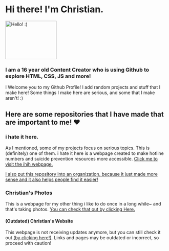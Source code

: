 # Hi there! I'm Christian. 
<img src="https://c.tenor.com/eeyZsVwZScsAAAAM/anime-wave.gif" alt="Hello! :)" width="160" height="120">

### I am a 16 year old Content Creator who is using Github to explore HTML, CSS, JS and more!
I Welcome you to my Github Profile! I add random projects and stuff that I make here!
Some things I make here are serious, and some that I make aren't! :)

## Here are some repositories that I have made that are important to me! ❤️

### i hate it here.
As I mentioned, some of my projects focus on serious topics. This is (definitely) one of them.
i hate it here is a webpage created to make hotline numbers and suicide prevention resources more accessible.
<a href="https://ihith.github.io/ihih/">Click me to visit the ihih webpage.</a>

<a href="https://github.com/ihith">I also put this repository into an organization, because it just made more sense and it also helps people find it easier!</a>

### Christian's Photos
This is a webpage for my other thing i like to do once in a long while~ and that's taking photos. <a href="https://christianbrasch.github.io/christianspics/">You can check that out by clicking Here.</a>

#### (Outdated) Christian's Website
This webpage is not receiving updates anymore, but you can still check it out <a href="https://christianbrasch.github.io/site/">(by clicking here!)</a>. Links and pages may be outdated or incorrect, so proceed with caution!
